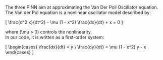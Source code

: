 The three PINN aim at approximating the Van Der Poll Oscillator equation.
The Van der Pol equation is a nonlinear oscillator model described by:

\[
\frac{d^2 x}{dt^2} - \mu (1 - x^2) \frac{dx}{dt} + x = 0
\]

where \(\mu > 0\) controls the nonlinearity.  
In our code, it is written as a first-order system:

\[
\begin{cases}
\frac{dx}{dt} = y \\
\frac{dy}{dt} = \mu (1 - x^2) y - x
\end{cases}
\]
